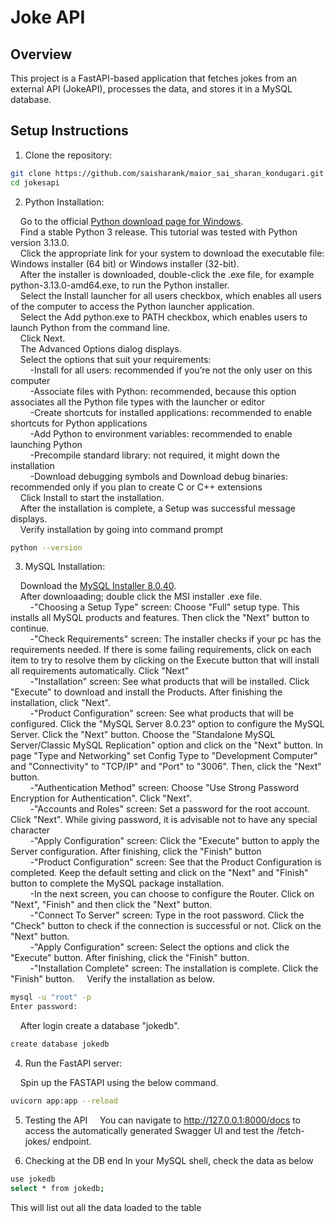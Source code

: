 # Joke API

## Overview
This project is a FastAPI-based application that fetches jokes from an external API (JokeAPI), processes the data, and stores it in a MySQL database.

## Setup Instructions

1. Clone the repository:

```bash
git clone https://github.com/saisharank/maior_sai_sharan_kondugari.git
cd jokesapi
```
2. Python Installation:

&nbsp;&nbsp;&nbsp;&nbsp;Go to the official [Python download page for Windows](https://www.python.org/downloads/).  
&nbsp;&nbsp;&nbsp;&nbsp;Find a stable Python 3 release. This tutorial was tested with Python version 3.13.0.  
&nbsp;&nbsp;&nbsp;&nbsp;Click the appropriate link for your system to download the executable file: Windows installer (64 bit) or Windows installer (32-bit).  
&nbsp;&nbsp;&nbsp;&nbsp;After the installer is downloaded, double-click the .exe file, for example python-3.13.0-amd64.exe, to run the Python installer.  
&nbsp;&nbsp;&nbsp;&nbsp;Select the Install launcher for all users checkbox, which enables all users of the computer to access the Python launcher application.  
&nbsp;&nbsp;&nbsp;&nbsp;Select the Add python.exe to PATH checkbox, which enables users to launch Python from the command line.  
&nbsp;&nbsp;&nbsp;&nbsp;Click Next.  
&nbsp;&nbsp;&nbsp;&nbsp;The Advanced Options dialog displays.  
&nbsp;&nbsp;&nbsp;&nbsp;Select the options that suit your requirements:  
&nbsp;&nbsp;&nbsp;&nbsp;&nbsp;&nbsp;&nbsp;&nbsp;-Install for all users: recommended if you’re not the only user on this computer  
&nbsp;&nbsp;&nbsp;&nbsp;&nbsp;&nbsp;&nbsp;&nbsp;-Associate files with Python: recommended, because this option associates all the Python file types with the launcher or editor  
&nbsp;&nbsp;&nbsp;&nbsp;&nbsp;&nbsp;&nbsp;&nbsp;-Create shortcuts for installed applications: recommended to enable shortcuts for Python applications  
&nbsp;&nbsp;&nbsp;&nbsp;&nbsp;&nbsp;&nbsp;&nbsp;-Add Python to environment variables: recommended to enable launching Python  
&nbsp;&nbsp;&nbsp;&nbsp;&nbsp;&nbsp;&nbsp;&nbsp;-Precompile standard library: not required, it might down the installation  
&nbsp;&nbsp;&nbsp;&nbsp;&nbsp;&nbsp;&nbsp;&nbsp;-Download debugging symbols and Download debug binaries: recommended only if you plan to create C or C++ extensions  
&nbsp;&nbsp;&nbsp;&nbsp;Click Install to start the installation.  
&nbsp;&nbsp;&nbsp;&nbsp;After the installation is complete, a Setup was successful message displays.  
&nbsp;&nbsp;&nbsp;&nbsp;Verify installation by going into command prompt
```bash
python --version
```
3. MySQL Installation:

&nbsp;&nbsp;&nbsp;&nbsp;Download the [MySQL Installer 8.0.40](https://dev.mysql.com/get/Downloads/MySQLInstaller/mysql-installer-community-8.0.40.0.msi).  
&nbsp;&nbsp;&nbsp;&nbsp;After downloaading; double click the MSI installer .exe file.   
&nbsp;&nbsp;&nbsp;&nbsp;&nbsp;&nbsp;&nbsp;&nbsp;-"Choosing a Setup Type" screen: Choose "Full" setup type. This installs all MySQL products and features. Then click the "Next" button to continue.  
&nbsp;&nbsp;&nbsp;&nbsp;&nbsp;&nbsp;&nbsp;&nbsp;-"Check Requirements" screen: The installer checks if your pc has the requirements needed. If there is some failing requirements, click on each item to try to resolve them by clicking on the Execute button that will install all requirements automatically. Click "Next"  
&nbsp;&nbsp;&nbsp;&nbsp;&nbsp;&nbsp;&nbsp;&nbsp;-"Installation" screen: See what products that will be installed. Click "Execute" to download and install the Products. After finishing the installation, click "Next".  
&nbsp;&nbsp;&nbsp;&nbsp;&nbsp;&nbsp;&nbsp;&nbsp;-"Product Configuration" screen: See what products that will be configured. Click the "MySQL Server 8.0.23" option to configure the MySQL Server. Click the "Next" button. Choose the "Standalone MySQL Server/Classic MySQL Replication" option and click on the "Next" button. In page  "Type and Networking" set Config Type to "Development Computer" and "Connectivity" to "TCP/IP" and "Port" to "3006". Then, click the "Next" button.  
&nbsp;&nbsp;&nbsp;&nbsp;&nbsp;&nbsp;&nbsp;&nbsp;-"Authentication Method" screen: Choose "Use Strong Password Encryption for Authentication". Click "Next".  
&nbsp;&nbsp;&nbsp;&nbsp;&nbsp;&nbsp;&nbsp;&nbsp;-"Accounts and Roles" screen: Set a password for the root account. Click "Next". While giving password, it is advisable not to have any special character  
&nbsp;&nbsp;&nbsp;&nbsp;&nbsp;&nbsp;&nbsp;&nbsp;-"Apply Configuration" screen: Click the "Execute" button to apply the Server configuration. After finishing, click the "Finish" button  
&nbsp;&nbsp;&nbsp;&nbsp;&nbsp;&nbsp;&nbsp;&nbsp;-"Product Configuration" screen: See that the Product Configuration is completed. Keep the default setting and click on the "Next" and "Finish" button to complete the MySQL package installation.  
&nbsp;&nbsp;&nbsp;&nbsp;&nbsp;&nbsp;&nbsp;&nbsp;-In the next screen, you can choose to configure the Router. Click on "Next", "Finish" and then click the "Next" button.  
&nbsp;&nbsp;&nbsp;&nbsp;&nbsp;&nbsp;&nbsp;&nbsp;-"Connect To Server" screen: Type in the root password. Click the "Check" button to check if the connection is successful or not. Click on the "Next" button.  
&nbsp;&nbsp;&nbsp;&nbsp;&nbsp;&nbsp;&nbsp;&nbsp;-"Apply Configuration" screen: Select the options and click the "Execute" button. After finishing, click the "Finish" button.  
&nbsp;&nbsp;&nbsp;&nbsp;&nbsp;&nbsp;&nbsp;&nbsp;-"Installation Complete" screen: The installation is complete. Click the "Finish" button. 
&nbsp;&nbsp;&nbsp;&nbsp;Verify the installation as below.
```bash
mysql -u "root" -p
Enter password:
```
&nbsp;&nbsp;&nbsp;&nbsp;After login create a database "jokedb".
```bash
create database jokedb
```
4. Run the FastAPI server:

&nbsp;&nbsp;&nbsp;&nbsp;Spin up the FASTAPI using the below command.
```bash
uvicorn app:app --reload
```
5. Testing the API
&nbsp;&nbsp;&nbsp;&nbsp;You can navigate to http://127.0.0.1:8000/docs to access the automatically generated Swagger UI and test the /fetch-jokes/ endpoint.

7. Checking at the DB end
In your MySQL shell, check the data as below
```bash
use jokedb
select * from jokedb;
```

This will list out all the data loaded to the table
